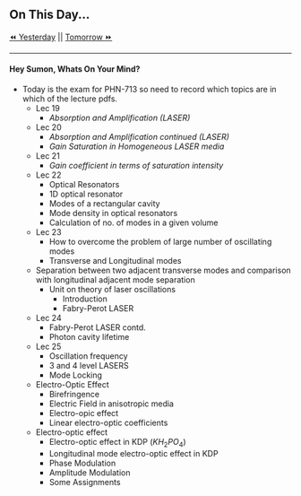 ## On This Day...

[⏪ Yesterday](2021-11-17) || [Tomorrow ⏩](2021-11-19)

---
#### Hey Sumon, Whats On Your Mind? 
- Today is the exam for PHN-713 so need to record which topics are in which of the lecture pdfs.
	- Lec 19
		- *Absorption and Amplification (LASER)*
	- Lec 20
		- *Absorption and Amplification continued (LASER)*
		- *Gain Saturation in Homogeneous LASER media*
	- Lec 21
		- *Gain coefficient in terms of saturation intensity*
	- Lec 22
		- Optical Resonators
		- 1D optical resonator
		- Modes of a rectangular cavity
		- Mode density in optical resonators
		- Calculation of no. of modes in a given volume
	- Lec 23
		- How to overcome the problem of large number of oscillating modes
		- Transverse and Longitudinal modes
	- Separation between two adjacent transverse modes and comparison with longitudinal adjacent mode separation
		- Unit on theory of laser oscillations
			- Introduction
			- Fabry-Perot LASER
	- Lec 24
		- Fabry-Perot LASER contd.
		- Photon cavity lifetime
	- Lec 25
		- Oscillation frequency
		- 3 and 4 level LASERS
		- Mode Locking
	- Electro-Optic Effect
		- Birefringence
		- Electric Field in anisotropic media
		- Electro-opic effect
		- Linear electro-optic coefficients
	- Electro-optic effect
		- Electro-optic effect in KDP ($KH_2PO_4$)
		- Longitudinal mode electro-optic effect in KDP
		- Phase Modulation
		- Amplitude Modulation
		- Some Assignments




